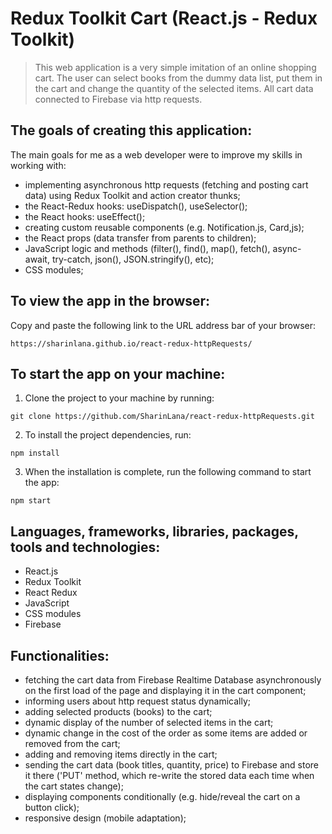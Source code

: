 # Redux Toolkit Cart (React.js - Redux Toolkit)

> This web application is a very simple imitation of an online shopping cart. The user can select books from the dummy data list, put them in the cart and change the quantity of the selected items. All cart data connected to Firebase via http requests.

## The goals of creating this application:

The main goals for me as a web developer were to improve my skills in working with:

- implementing asynchronous http requests (fetching and posting cart data) using Redux Toolkit and action creator thunks;
- the React-Redux hooks: useDispatch(), useSelector();
- the React hooks: useEffect();
- creating custom reusable components (e.g. Notification.js, Card,js);
- the React props (data transfer from parents to children);
- JavaScript logic and methods (filter(), find(), map(), fetch(), async-await, try-catch, json(), JSON.stringify(), etc);
- CSS modules;

## To view the app in the browser:

Copy and paste the following link to the URL address bar of your browser:

```
https://sharinlana.github.io/react-redux-httpRequests/
```

## To start the app on your machine:

1. Clone the project to your machine by running:

```
git clone https://github.com/SharinLana/react-redux-httpRequests.git
```

2. To install the project dependencies, run:

```
npm install
```

3. When the installation is complete, run the following command to start the app:

```
npm start
```

## Languages, frameworks, libraries, packages, tools and technologies:

- React.js
- Redux Toolkit
- React Redux
- JavaScript
- CSS modules
- Firebase

## Functionalities:

- fetching the cart data from Firebase Realtime Database asynchronously on the first load of the page and displaying it in the cart component;
- informing users about http request status dynamically;
- adding selected products (books) to the cart;
- dynamic display of the number of selected items in the cart;
- dynamic change in the cost of the order as some items are added or removed from the cart;
- adding and removing items directly in the cart;
- sending the cart data (book titles, quantity, price) to Firebase and store it there ('PUT' method, which re-write the stored data each time when the cart states change);
- displaying components conditionally (e.g. hide/reveal the cart on a button click);
- responsive design (mobile adaptation);

